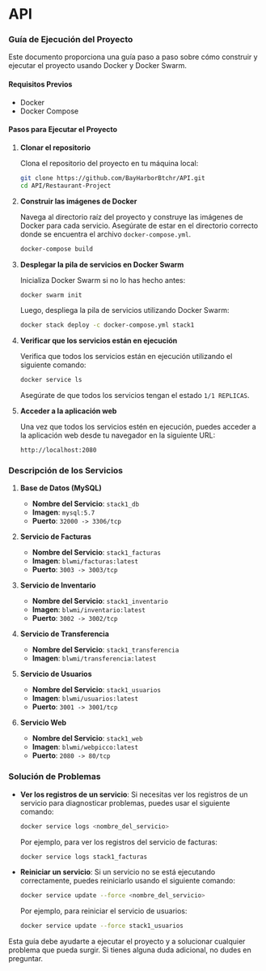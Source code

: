 # API

### Guía de Ejecución del Proyecto

Este documento proporciona una guía paso a paso sobre cómo construir y ejecutar el proyecto usando Docker y Docker Swarm.

#### Requisitos Previos

- Docker
- Docker Compose

#### Pasos para Ejecutar el Proyecto

1. **Clonar el repositorio**

   Clona el repositorio del proyecto en tu máquina local:

   ```sh
   git clone https://github.com/BayHarborBtchr/API.git
   cd API/Restaurant-Project
   ```

2. **Construir las imágenes de Docker**

   Navega al directorio raíz del proyecto y construye las imágenes de Docker para cada servicio. Asegúrate de estar en el directorio correcto donde se encuentra el archivo `docker-compose.yml`.

   ```sh
   docker-compose build
   ```

3. **Desplegar la pila de servicios en Docker Swarm**

   Inicializa Docker Swarm si no lo has hecho antes:

   ```sh
   docker swarm init
   ```

   Luego, despliega la pila de servicios utilizando Docker Swarm:

   ```sh
   docker stack deploy -c docker-compose.yml stack1
   ```

4. **Verificar que los servicios están en ejecución**

   Verifica que todos los servicios están en ejecución utilizando el siguiente comando:

   ```sh
   docker service ls
   ```

   Asegúrate de que todos los servicios tengan el estado `1/1 REPLICAS`.

5. **Acceder a la aplicación web**

   Una vez que todos los servicios estén en ejecución, puedes acceder a la aplicación web desde tu navegador en la siguiente URL:

   ```
   http://localhost:2080
   ```

### Descripción de los Servicios

1. **Base de Datos (MySQL)**

   - **Nombre del Servicio**: `stack1_db`
   - **Imagen**: `mysql:5.7`
   - **Puerto**: `32000 -> 3306/tcp`

2. **Servicio de Facturas**

   - **Nombre del Servicio**: `stack1_facturas`
   - **Imagen**: `blwmi/facturas:latest`
   - **Puerto**: `3003 -> 3003/tcp`

3. **Servicio de Inventario**

   - **Nombre del Servicio**: `stack1_inventario`
   - **Imagen**: `blwmi/inventario:latest`
   - **Puerto**: `3002 -> 3002/tcp`

4. **Servicio de Transferencia**

   - **Nombre del Servicio**: `stack1_transferencia`
   - **Imagen**: `blwmi/transferencia:latest`

5. **Servicio de Usuarios**

   - **Nombre del Servicio**: `stack1_usuarios`
   - **Imagen**: `blwmi/usuarios:latest`
   - **Puerto**: `3001 -> 3001/tcp`

6. **Servicio Web**

   - **Nombre del Servicio**: `stack1_web`
   - **Imagen**: `blwmi/webpicco:latest`
   - **Puerto**: `2080 -> 80/tcp`

### Solución de Problemas

- **Ver los registros de un servicio**: Si necesitas ver los registros de un servicio para diagnosticar problemas, puedes usar el siguiente comando:

  ```sh
  docker service logs <nombre_del_servicio>
  ```

  Por ejemplo, para ver los registros del servicio de facturas:

  ```sh
  docker service logs stack1_facturas
  ```

- **Reiniciar un servicio**: Si un servicio no se está ejecutando correctamente, puedes reiniciarlo usando el siguiente comando:

  ```sh
  docker service update --force <nombre_del_servicio>
  ```

  Por ejemplo, para reiniciar el servicio de usuarios:

  ```sh
  docker service update --force stack1_usuarios
  ```


Esta guía debe ayudarte a ejecutar el proyecto y a solucionar cualquier problema que pueda surgir. Si tienes alguna duda adicional, no dudes en preguntar. 
